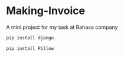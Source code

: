 # Making-Invoice
A mini project for my task at Rahasa company


```sh
pip install django

pip install Pillow
```